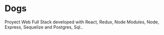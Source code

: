 # Dogs
Proyect Web Full  Stack developed with React, Redux, Node Modules, Node, Express, Sequelize and Postgres,  Sql..
